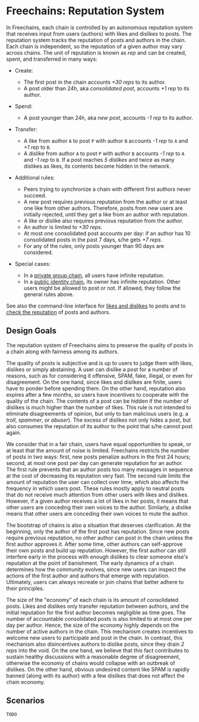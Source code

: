 # Freechains: Reputation System

In Freechains, each chain is controlled by an autonomous reputation system that
receives input from users (authors) with likes and dislikes to posts.
The reputation system tracks the reputation of posts and authors in the chain.
Each chain is independent, so the reputation of a given author may vary across
chains.
The unit of reputation is known as *rep* and can be created, spent, and
transferred in many ways:

- Create:
    - The first post in the chain accounts *+30 reps* to its author.
    - A post older than 24h, aka *consolidated post*, accounts *+1 rep* to its
      author.
- Spend:
    - A post younger than 24h, aka *new post*, accounts *-1 rep* to its author.
- Transfer:
    - A like    from author `A` to post `P` with author `B` accounts *-1 rep*
      to `A` and *+1 rep* to `B`.
    - A dislike from author `A` to post `P` with author `B` accounts *-1 rep*
      to `A` and *-1 rep* to `B`. If a post reaches *5 dislikes* and twice as
      many dislikes as likes, its contents become hidden in the network.

- Additional rules:
    - Peers trying to synchronize a chain with different first authors never
      succeed.
    - A new post requires previous reputation from the author or at least one
      like from other authors.
      Therefore, posts from new users are initially rejected, until they get a
      like from an author with reputation.
    - A like or dislike also requires previous reputation from the author.
    - An author is limited to *+30 reps*.
    - At most one consolidated post accounts per day: if an author has 10
      consolidated posts in the past 7 days, s/he gets *+7 reps*.
    - For any of the rules, only posts younger than 90 days are considered.

- Special cases:
    - In a [private group chain](chains.md#public-identity-chain), all users have infinite
      reputation.
    - In a [public identity chain](chains.md#private-group-chain), its owner has infinite
      reputation. Other users might be allowed to post or not. If allowed, they
      follow the general rules above.

See also the command-line interface for
    [likes and dislikes](cmds.md#chain-like--dislike) to posts
    and to [check the reputation](cmds.md#chain-reps) of posts and authors.

## Design Goals

The reputation system of Freechains aims to preserve the quality of posts in a
chain along with fairness among its authors.

The quality of posts is subjective and is up to users to judge them with likes,
dislikes or simply abstaining.
A user can dislike a post for a number of reasons, such as for considering it
offensive, SPAM, fake, illegal, or even for disagreement.
On the one hand, since likes and dislikes are finite, users have to ponder
before spending them.
On the other hand, reputation also expires after a few months, so users have
incentives to cooperate with the quality of the chain.
The contents of a post can be hidden if the number of dislikes is much higher
than the number of likes.
This rule is not intended to eliminate disagreements of opinion, but only to
ban malicious users (e.g. a *troll*, *spammer*, or *abuser*).
The excess of dislikes not only hides a post, but also consumes the reputation
of its author to the point that s/he cannot post again.

We consider that in a fair chain, users have equal opportunities to speak, or
at least that the amount of noise is limited.
Freechains restricts the number of posts in two ways: first, new posts penalize
authors in the first 24 hours; second, at most one post per day can generate
reputation for an author.
The first rule prevents that an author posts too many messages in sequence at
the cost of decreasing its reputation very fast.
The second rule limits the amount of reputation the user can collect over time,
which also affects the frequency in which users post.
These rules mostly apply to neutral posts that do not receive much attention
from other users with likes and dislikes.
However, if a given author receives a lot of likes in her posts, it means that
other users are conceding their own voices to the author.
Similarly, a dislike means that other users are conceding their own voices to
mute the author.

The bootstrap of chains is also a situation that deserves clarification.
At the beginning, only the author of the first post has reputation.
Since new posts require previous reputation, no other author can post in the
chain unless the first author approves it.
After some time, other authors can self-approve their own posts and build up
reputation.
However, the first author can still interfere early in the process with enough
dislikes to clear someone else's reputation at the point of banishment.
The early dynamics of a chain determines how the community evolves, since new
users can inspect the actions of the first author and authors that emerge with
reputation.
Ultimately, users can always recreate or join chains that better adhere to
their principles.

The size of the "economy" of each chain is its amount of consolidated posts.
Likes and dislikes only transfer reputation between authors, and the initial
reputation for the first author becomes negligible as time goes.
The number of accountable consolidated posts is also limited to at most one per
day per author.
Hence, the size of the economy highly depends on the number of active authors
in the chain.
This mechanism creates incentives to welcome new users to participate and post
in the chain.
In contrast, this mechanism also disincentives authors to dislike posts, since
they drain *2 reps* into the void.
On the one hand, we believe that this fact contributes to sustain healthy
discussions with a reasonable degree of disagreement, otherwise the economy of
chains would collapse with an outbreak of dislikes.
On the other hand, obvious undesired content like SPAM is rapidly banned (along
with its author) with a few dislikes that does not affect the chain economy.

## Scenarios

`TODO`

<!--
- uber
- mercado livre
- homogeneous group
- heterogeneous group
- news site
-->
